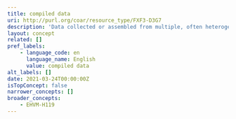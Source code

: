 ```yaml
---
title: compiled data
uri: http://purl.org/coar/resource_type/FXF3-D3G7
description: 'Data collected or assembled from multiple, often heterogeneous sources that have one or more reference points in common, and at least one of the sources was originally produced for other purposes. The data are incorporated in a new entity. For example, providing data on the number of universities in the last 150 years using a variety of available sources (e.g. finance documents, official statistics, university registers), combining survey data with information about geographical areas from official statistics (e.g. population density, doctors per capita, etc.), or using RSS to collect blog posts or tweets, etc. [Source: Adapted from https://ddialliance.org/Specification/DDI-CV/ModeOfCollection_3.0.html]'
layout: concept
related: []
pref_labels:
    - language_code: en
      language_name: English
      value: compiled data
alt_labels: []
date: 2021-03-24T00:00:00Z
isTopConcept: false
narrower_concepts: []
broader_concepts:
    - EHVM-H119
---
```


